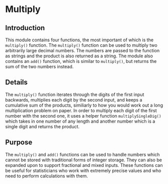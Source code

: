 # Multiply

## Introduction
This module contains four functions, the most important of which is the ```multiply()``` function. The ```multiply()``` function can be used to multiply two arbitrarily large decimal numbers. The numbers are passed to the function as strings and the product is also returned as a string. The module also contains an ```add()``` function, which is similar to ```multiply()```, but returns the sum of the two numbers instead.

## Details
The ```multiply()``` function iterates through the digits of the first input backwards, multiplies each digit by the second input, and keeps a cumulative sum of the products, similiarly to how you would work out a long multiplication problem on paper. In order to multiply each digit of the first number with the second one, it uses a helper function ```multiplySingleDig()``` which takes in one number of any length and another number which is a single digit and returns the product.

## Purpose
The ```multiply()``` and ```add()``` functions can be used to handle numbers which cannot be stored with traditional forms of integer storage. They can also be expanded upon to support fractional and mixed inputs. These functions can be useful for statisticians who work with extremely precise values and who need to perform calculations with them.